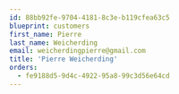 ```yaml
---
id: 88bb92fe-9704-4181-8c3e-b119cfea63c5
blueprint: customers
first_name: Pierre
last_name: Weicherding
email: weicherdingpierre@gmail.com
title: 'Pierre Weicherding'
orders:
  - fe9188d5-9d4c-4922-95a8-99c3d56e64cd
---
```

